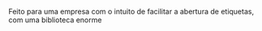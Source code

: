 Feito para uma empresa com o intuito de facilitar a abertura de etiquetas, com uma biblioteca enorme
